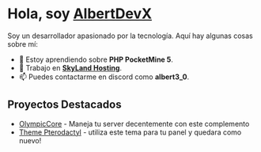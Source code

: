 # Hola, soy [AlbertDevX](https://nighthosting.fun)

Soy un desarrollador apasionado por la tecnología. Aquí hay algunas cosas sobre mí:

- 🌱 Estoy aprendiendo sobre **PHP PocketMine 5**.
- 💼 Trabajo en **[SkyLand Hosting](https://skylandhosting.net)**.
- 📫 Puedes contactarme en discord como **albert3_0**.

## Proyectos Destacados

- [OlympicCore](https://github.com/AlbertDevX/OlympicCore) - Maneja tu server decentemente con este complemento
- [Theme Pterodactyl](https://github.com/AlbertDevX/nighthosting-theme) - utiliza este tema para tu panel y quedara como nuevo!

